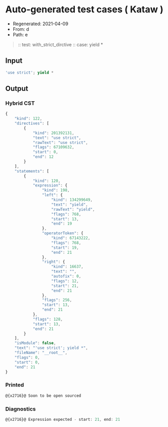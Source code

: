 # Auto-generated test cases ( Kataw )
- Regenerated: 2021-04-09
- From: d
- Path: e
> :: test: with_strict_dirctive
> :: case: yield *
## Input

`````js
'use strict'; yield *
`````

## Output

### Hybrid CST

```javascript
{
    "kind": 122,
    "directives": [
        {
            "kind": 201392131,
            "text": "use strict",
            "rawText": "use strict",
            "flags": 67109632,
            "start": 0,
            "end": 12
        }
    ],
    "statements": [
        {
            "kind": 120,
            "expression": {
                "kind": 198,
                "left": {
                    "kind": 134299649,
                    "text": "yield",
                    "rawText": "yield",
                    "flags": 768,
                    "start": 13,
                    "end": 19
                },
                "operatorToken": {
                    "kind": 67143222,
                    "flags": 768,
                    "start": 19,
                    "end": 21
                },
                "right": {
                    "kind": 16637,
                    "text": "",
                    "autofix": 0,
                    "flags": 12,
                    "start": 21,
                    "end": 21
                },
                "flags": 256,
                "start": 13,
                "end": 21
            },
            "flags": 128,
            "start": 13,
            "end": 21
        }
    ],
    "isModule": false,
    "text": "'use strict'; yield *",
    "fileName": "__root__",
    "flags": 0,
    "start": 0,
    "end": 21
}
```

### Printed

```javascript
@{x2716}@ Soon to be open sourced
```

### Diagnostics

```javascript
@{x2716}@ Expression expected - start: 21, end: 21

```

